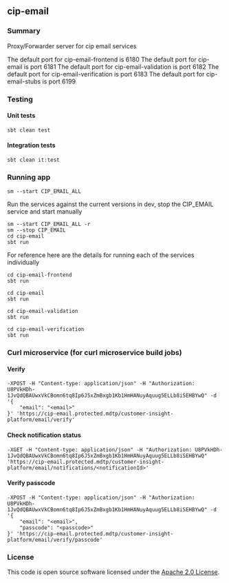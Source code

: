 
## cip-email

### Summary

Proxy/Forwarder server for cip email services

The default port for cip-email-frontend is 6180
The default port for cip-email is port 6181
The default port for cip-email-validation is port 6182
The default port for cip-email-verification is port 6183
The default port for cip-email-stubs is port 6199

### Testing

#### Unit tests
    sbt clean test

#### Integration tests
    sbt clean it:test

### Running app

    sm --start CIP_EMAIL_ALL

Run the services against the current versions in dev, stop the CIP_EMAIL service and start manually

    sm --start CIP_EMAIL_ALL -r
    sm --stop CIP_EMAIL
    cd cip-email
    sbt run

For reference here are the details for running each of the services individually

    cd cip-email-frontend
    sbt run
 
    cd cip-email
    sbt run

    cd cip-email-validation
    sbt run

    cd cip-email-verification
    sbt run

### Curl microservice (for curl microservice build jobs)

#### Verify

    -XPOST -H "Content-type: application/json" -H "Authorization: U8PVkHDh-1JvQdQBAUwxVkCBomn6tq8Ip6J5xZmBxgb1Kb1HmHANuyAquug5ELLb8iSEHBYwQ" -d '{
	    "email": "<email>"
    }' 'https://cip-email.protected.mdtp/customer-insight-platform/email/verify'

#### Check notification status

    -XGET -H "Content-type: application/json" -H "Authorization: U8PVkHDh-1JvQdQBAUwxVkCBomn6tq8Ip6J5xZmBxgb1Kb1HmHANuyAquug5ELLb8iSEHBYwQ"
    'https://cip-email.protected.mdtp/customer-insight-platform/email/notifications/<notificationId>'

#### Verify passcode

    -XPOST -H "Content-type: application/json" -H "Authorization: U8PVkHDh-1JvQdQBAUwxVkCBomn6tq8Ip6J5xZmBxgb1Kb1HmHANuyAquug5ELLb8iSEHBYwQ" -d '{
	    "email": "<email>",
        "passcode": "<passcode>"
    }' 'https://cip-email.protected.mdtp/customer-insight-platform/email/verify/passcode'

### License

This code is open source software licensed under the [Apache 2.0 License]("http://www.apache.org/licenses/LICENSE-2.0.html").
